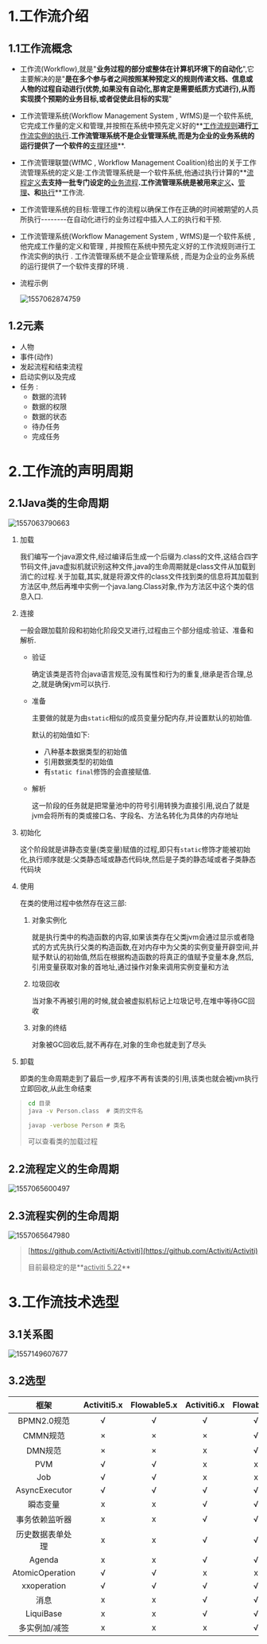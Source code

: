 # 1.工作流介绍
## 1.1工作流概念

* 工作流(Workflow),就是"**业务过程的部分或整体在计算机环境下的自动化**",它主要解决的是"**是在多个参与者之间按照某种预定义的规则传递文档、信息或人物的过程自动进行(优势,如果没有自动化,那肯定是需要纸质方式进行),从而实现摸个预期的业务目标,或者促使此目标的实现**"

* 工作流管理系统(Workflow Management System , WfMS)是一个软件系统,它完成工作量的定义和管理,并按照在系统中预先定义好的**<u>工作流规则</u>**进行**<u>工作流实例的执行</u>**.工作流管理系统不是企业管理系统,而是为企业的业务系统的运行提供了一个软件的**<u>支撑环境</u>**.

* 工作流管理联盟(WfMC , Workflow Management Coalition)给出的关于工作流管理系统的定义是:工作流管理系统是一个软件系统,他通过执行计算的**<u>流程定义</u>**去支持一批专门设定的**<u>业务流程</u>**.工作流管理系统是被用来**<u>定义</u>**、**<u>管理</u>**、和**<u>执行</u>**工作流.

* 工作流管理系统的目标:管理工作的流程以确保工作在正确的时间被期望的人员所执行--------在自动化进行的业务过程中插入人工的执行和干预.

* 工作流管理系统(Workflow Management System , WfMS)是一个软件系统 , 他完成工作量的定义和管理 , 并按照在系统中预先定义好的工作流规则进行工作流实例的执行 . 工作流管理系统不是企业管理系统 , 而是为企业的业务系统的运行提供了一个软件支撑的环境 . 

* 流程示例

  ![1557062874759](TIM截图20190505212836.jpg)

## 1.2元素

* 人物
* 事件(动作)
* 发起流程和结束流程
* 启动实例以及完成
* 任务 : 
  * 数据的流转	
  * 数据的权限
  * 数据的状态
  * 待办任务
  * 完成任务

# 2.工作流的声明周期
## 2.1Java类的生命周期

![1557063790663](1557063790663.png)

1. 加载

   我们编写一个java源文件,经过编译后生成一个后缀为.class的文件,这结合四字节码文件,java虚拟机就识别这种文件,java的生命周期就是class文件从加载到消亡的过程.关于加载,其实,就是将源文件的class文件找到类的信息将其加载到方法区中,然后再堆中实例一个java.lang.Class对象,作为方法区中这个类的信息入口.

2. 连接

   一般会跟加载阶段和初始化阶段交叉进行,过程由三个部分组成:验证、准备和解析.

   * 验证

     确定该类是否符合java语言规范,没有属性和行为的重复,继承是否合理,总之,就是确保jvm可以执行.

   * 准备

     主要做的就是为由`static`相似的成员变量分配内存,并设置默认的初始值.

     默认的初始值如下:

     * 八种基本数据类型的初始值
     * 引用数据类型的初始值
     * 有`static final`修饰的会直接赋值.

   * 解析

     这一阶段的任务就是把常量池中的符号引用转换为直接引用,说白了就是jvm会将所有的类或接口名、字段名、方法名转化为具体的内存地址

3. 初始化

   这个阶段就是讲静态变量(类变量)赋值的过程,即只有`static`修饰才能被初始化,执行顺序就是:父类静态域或静态代码块,然后是子类的静态域或者子类静态代码块

4. 使用

   在类的使用过程中依然存在这三部:

   1. 对象实例化

      就是执行类中的构造函数的内容,如果该类存在父类jvm会通过显示或者隐式的方式先执行父类的构造函数,在对内存中为父类的实例变量开辟空间,并赋予默认的初始值,然后在根据构造函数的将真正的值赋予变量本身,然后,引用变量获取对象的首地址,通过操作对象来调用实例变量和方法

   2. 垃圾回收

      当对象不再被引用的时候,就会被虚拟机标记上垃圾记号,在堆中等待GC回收

   3. 对象的终结

      对象被GC回收后,就不再存在,对象的生命也就走到了尽头

5. 卸载

   即类的生命周期走到了最后一步,程序不再有该类的引用,该类也就会被jvm执行立即回收,从此生命结束

> ```cmd
> cd 目录
> java -v Person.class	# 类的文件名
> 
> javap -verbose Person	# 类名 
> ```
>
> 可以查看类的加载过程

## 2.2流程定义的生命周期

![1557065600497](1557065600497.png)

##  2.3流程实例的生命周期

![1557065647980](1557065647980.png)

> [https://github.com/Activiti/Activiti](https://github.com/Activiti/Activiti)
>
> 目前最稳定的是**<u>activiti 5.22</u>**

# 3.工作流技术选型

## 3.1关系图

![1557149607677](1557149607677.png)



## 3.2选型

|       框架       | Activiti5.x | Flowable5.x | Activiti6.x | Flowable6.x |
| :--------------: | :---------: | :---------: | :---------: | :---------: |
|   BPMN2.0规范    |      √      |      √      |      √      |      √      |
|     CMMN规范     |      ×      |      ×      |      ×      |      √      |
|     DMN规范      |      ×      |      ×      |      x      |      √      |
|       PVM        |      √      |      √      |      x      |      x      |
|       Job        |      √      |      √      |      x      |      x      |
|  AsyncExecutor   |      √      |      √      |      √      |      √      |
|     瞬态变量     |      x      |      x      |      √      |      √      |
|  事务依赖监听器  |      x      |      x      |      √      |      √      |
| 历史数据表单处理 |      x      |      x      |      √      |      √      |
|      Agenda      |      x      |      x      |      √      |      √      |
| AtomicOperation  |      √      |      √      |      x      |      x      |
|   xxoperation    |      √      |      √      |      √      |      √      |
|       消息       |      x      |      x      |      √      |      √      |
|    LiquiBase     |      x      |      x      |      √      |      √      |
|  多实例加/减签   |      x      |      x      |      x      |      √      |

